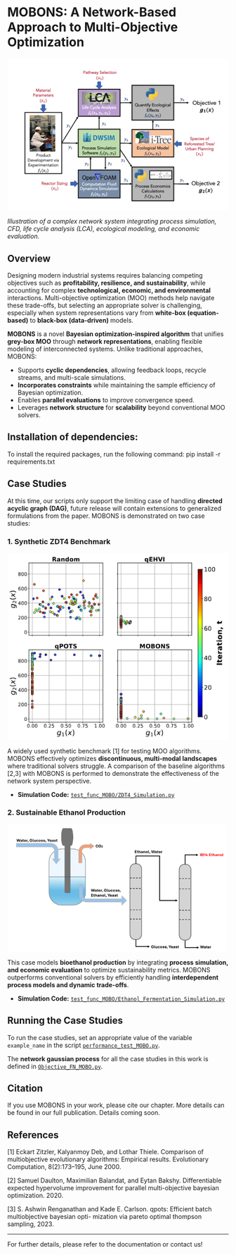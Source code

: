 # MOBONS: A Network-Based Approach to Multi-Objective Optimization

![Network System](data_plot_MOBO/network_system.png)

*Illustration of a complex network system integrating process simulation, CFD, life cycle analysis (LCA), ecological modeling, and economic evaluation.*

## Overview
Designing modern industrial systems requires balancing competing objectives such as **profitability, resilience, and sustainability**, while accounting for complex **technological, economic, and environmental** interactions. Multi-objective optimization (MOO) methods help navigate these trade-offs, but selecting an appropriate solver is challenging, especially when system representations vary from **white-box (equation-based)** to **black-box (data-driven)** models. 

**MOBONS** is a novel **Bayesian optimization-inspired algorithm** that unifies **grey-box MOO** through **network representations**, enabling flexible modeling of interconnected systems. Unlike traditional approaches, MOBONS:
- Supports **cyclic dependencies**, allowing feedback loops, recycle streams, and multi-scale simulations.
- **Incorporates constraints** while maintaining the sample efficiency of Bayesian optimization.
- Enables **parallel evaluations** to improve convergence speed.
- Leverages **network structure** for **scalability** beyond conventional MOO solvers.

## Installation of dependencies:

To install the required packages, run the following command:
pip install -r requirements.txt


## Case Studies
At this time, our scripts only support the limiting case of handling **directed acyclic graph (DAG)**, future release will contain extensions to generalized formulations from the paper.
MOBONS is demonstrated on two case studies:

### 1. Synthetic ZDT4 Benchmark
![ZDT4 Case Study](data_plot_MOBO/ZDT4_case_study.png)

A widely used synthetic benchmark [1] for testing MOO algorithms. MOBONS effectively optimizes **discontinuous, multi-modal landscapes** where traditional solvers struggle. A comparison of the baseline algorithms [2,3] with MOBONS is performed to demonstrate the effectiveness of the network system perspective.

- **Simulation Code:** [`test_func_MOBO/ZDT4_Simulation.py`](test_func_MOBO/ZDT4_Simulation.py)

### 2. Sustainable Ethanol Production
![Ethanol Case Study](data_plot_MOBO/Ethanol_case_study.png)

This case models **bioethanol production** by integrating **process simulation, and economic evaluation** to optimize sustainability metrics. MOBONS outperforms conventional solvers by efficiently handling **interdependent process models and dynamic trade-offs**.

- **Simulation Code:** [`test_func_MOBO/Ethanol_Fermentation_Simulation.py`](test_func_MOBO/Ethanol_Fermentation_Simulation.py)

## Running the Case Studies
To run the case studies, set an appropriate value of the variable `example_name` in the script [`performance_test_MOBO.py`](performance_test_MOBO.py). 

The **network gaussian process** for all the case studies in this work is defined in [`Objective_FN_MOBO.py`](Objective_FN_MOBO.py).

## Citation
If you use MOBONS in your work, please cite our chapter. More details can be found in our full publication. Details coming soon.

## References

[1] Eckart Zitzler, Kalyanmoy Deb, and Lothar Thiele. Comparison of multiobjective evolutionary
algorithms: Empirical results. Evolutionary Computation, 8(2):173–195, June 2000.

[2] Samuel Daulton, Maximilian Balandat, and Eytan Bakshy. Differentiable expected hypervolume
improvement for parallel multi-objective bayesian optimization. 2020.

[3] S. Ashwin Renganathan and Kade E. Carlson. qpots: Efficient batch multiobjective bayesian opti-
mization via pareto optimal thompson sampling, 2023.

---
For further details, please refer to the documentation or contact us!

